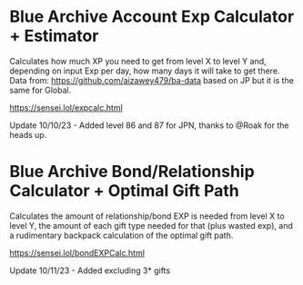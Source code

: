 

# Blue Archive Account Exp Calculator + Estimator

Calculates how much XP you need to get from level X to level Y and, depending on input Exp per day, how many days it will take to get there. 
Data from: https://github.com/aizawey479/ba-data based on JP but it is the same for Global.

<a href="https://sensei.lol/expcalc.html"> https://sensei.lol/expcalc.html </a>

Update 10/10/23 - Added level 86 and 87 for JPN, thanks to @Roak for the heads up.

# Blue Archive Bond/Relationship Calculator + Optimal Gift Path

Calculates the amount of relationship/bond EXP is needed from level X to level Y, the amount of each gift type needed for that (plus wasted exp), and a rudimentary backpack calculation of the optimal gift path.

<a href="https://sensei.lol/bondEXPCalc.html"> https://sensei.lol/bondEXPCalc.html </a>

Update 10/11/23 - Added excluding 3* gifts


